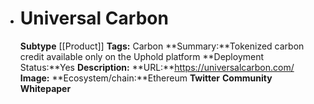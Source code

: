 - # Universal Carbon
  **Subtype** [[Product]]
  **Tags:** Carbon
  **Summary:**Tokenized carbon credit available only on the Uphold platform
  **Deployment Status:**Yes
  **Description:**
  **URL:**https://universalcarbon.com/
  **Image:**
  **Ecosystem/chain:**Ethereum
  **Twitter**
  **Community**
  **Whitepaper**